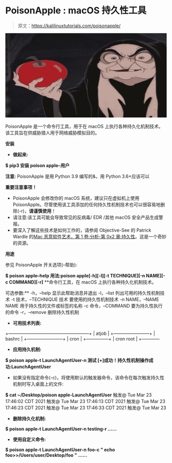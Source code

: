 # PoisonApple : macOS 持久性工具

> 原文：<https://kalilinuxtutorials.com/poisonapple/>

[![PoisonApple : macOS Persistence Tool](img/916d853e2c25969057eabe4dd2f0cca8.png "PoisonApple : macOS Persistence Tool")](https://1.bp.blogspot.com/-GXpI3G7Y-Jg/YHdPWTQvzJI/AAAAAAAAIuQ/wuR7FlkogvAPG1ac2FkRQ_MTfHEhqsV4wCLcBGAsYHQ/s728/PoisonApple%25281%2529.png)

PoisonApple 是一个命令行工具，用于在 macOS 上执行各种持久化机制技术。该工具旨在供威胁猎人用于网络威胁模拟目的。

**安装**

*   **做起来:**

**$ pip3 安装 poison apple–用户**

**注意:** PoisonApple 是用 Python 3.9 编写的&，用 Python 3.6+应该可以

**重要注意事项！**

*   PoisonApple 会修改你的 macOS 系统，建议只在虚拟机上使用 PoisonApple。尽管使用该工具添加的任何持久性机制技术也可以很容易地删除(-r)，**请谨慎使用**！
*   请注意:该工具可能会导致常见的反病毒/ EDR /其他 macOS 安全产品生成警报。
*   要深入了解这些技术是如何工作的，请参阅 Objective-See 的 Patrick Wardle 的[Mac 恶意软件艺术，第 1 卷:分析-第 0x2 章:持久性](https://taomm.org/PDFs/vol1/CH%200x02%20Persistence.pdf)。这是一个奇妙的资源。

**用途**

参见 PoisonApple 开关选项(–帮助):

**$ poison apple–help
用法:poison apple[-h][-l][-t TECHNIQUE][-n NAME][-c COMMAND][-r]** 
**命令行工具，在 macOS 上执行各种持久化机制技术。

可选参数:**
-h，–help 显示此帮助消息并退出
-l，–list 列出可用的持久性机制技术
-t 技术，–TECHNIQUE 技术
要使用的持久性机制技术
-n NAME，–NAME NAME 用于持久性的文件或标签的名称
-c 命令，–COMMAND
要为持久性执行的命令
-r，–remove 删除持久性机制

*   **可用技术列表:**

+——————————————————+
| atjob |
+————————+
| bashrc |
+————————+
| cron |
+—————+
| cron root |
+————

*   **应用持久机制:**

**$ poison apple-t LaunchAgentUser-n 测试
[+]成功！持久性机制操作成功:LaunchAgentUser**

*   如果没有指定命令(-c)，将使用默认的触发器命令，该命令在每次触发持久性机制时写入桌面上的文件:

**$ cat ~/Desktop/poison apple-LaunchAgentUser**
触发@ Tue Mar 23 17:46:02 CDT 2021
触发@ Tue Mar 23 17:46:13 CDT 2021
触发@ Tue Mar 23 17:46:23 CDT 2021
触发@ Tue Mar 23 17:46:33 CDT 2021
触发@ Tue Mar 23

*   **删除持久化机制:**

**$ poison apple-t LaunchAgentUser-n testing-r
……**

*   **使用自定义命令:**

**$ poison apple-t LaunchAgentUser-n foo-c " echo foo>>/Users/user/Desktop/foo "**
**……**